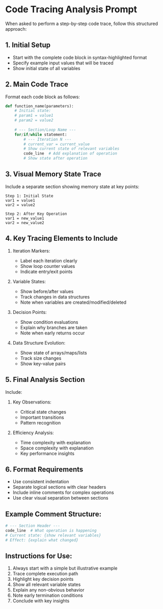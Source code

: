 # Code Tracing Analysis Prompt

When asked to perform a step-by-step code trace, follow this structured approach:

## 1. Initial Setup
- Start with the complete code block in syntax-highlighted format
- Specify example input values that will be traced
- Show initial state of all variables

## 2. Main Code Trace
Format each code block as follows:
```python
def function_name(parameters):
    # Initial state:
    # param1 = value1
    # param2 = value2
    
    # --- Section/Loop Name ---
    for/if/while statement:
        # --- Iteration N ---
        # current_var = current_value
        # Show current state of relevant variables
        code_line  # Add explanation of operation
        # Show state after operation
```

## 3. Visual Memory State Trace
Include a separate section showing memory state at key points:
```
Step 1: Initial State
var1 = value1
var2 = value2

Step 2: After Key Operation
var1 = new_value1
var2 = new_value2
```

## 4. Key Tracing Elements to Include
1. Iteration Markers:
   - Label each iteration clearly
   - Show loop counter values
   - Indicate entry/exit points

2. Variable States:
   - Show before/after values
   - Track changes in data structures
   - Note when variables are created/modified/deleted

3. Decision Points:
   - Show condition evaluations
   - Explain why branches are taken
   - Note when early returns occur

4. Data Structure Evolution:
   - Show state of arrays/maps/lists
   - Track size changes
   - Show key-value pairs

## 5. Final Analysis Section
Include:
1. Key Observations:
   - Critical state changes
   - Important transitions
   - Pattern recognition

2. Efficiency Analysis:
   - Time complexity with explanation
   - Space complexity with explanation
   - Key performance insights

## 6. Format Requirements
- Use consistent indentation
- Separate logical sections with clear headers
- Include inline comments for complex operations
- Use clear visual separation between sections

## Example Comment Structure:
```python
# --- Section Header ---
code_line  # What operation is happening
# Current state: {show relevant variables}
# Effect: {explain what changed}
```

## Instructions for Use:
1. Always start with a simple but illustrative example
2. Trace complete execution path
3. Highlight key decision points
4. Show all relevant variable states
5. Explain any non-obvious behavior
6. Note early termination conditions
7. Conclude with key insights
